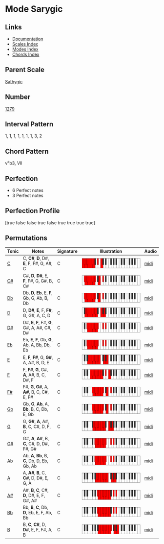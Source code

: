 # Mode Sarygic

## Links

- [Documentation](README.md)
- [Scales Index](Scales.md)
- [Modes Index](Modes.md)
- [Chords Index](Chords.md)

## Parent Scale

[Sathygic](ScaleSathygic.md)

## Number

[1279](https://ianring.com/musictheory/scales/1279)

## Interval Pattern

1, 1, 1, 1, 1, 1, 1, 3, 2

## Chord Pattern

v⁰b3, VII

## Perfection

- 6 Perfect notes
- 3 Perfect notes

## Perfection Profile

[true false false true false true true true true]

## Permutations

| Tonic | Notes | Signature | Illustration | Audio |
|-------|-------|-----------|--------------|-------|
| [C](ModeCNaturalSarygic.md) | C, **C#**, **D**, D#, **E**, F, F#, G, A#, C | C | ![CNaturalSarygic](ModeCNaturalSarygic.png) | [midi](https://github.com/edipermadi/music/blob/main/docs/ModeCNaturalSarygic.mid?raw=true) |
| [C#](ModeCSharpSarygic.md) | C#, **D**, **D#**, E, **F**, F#, G, G#, B, C# | C | ![CSharpSarygic](ModeCSharpSarygic.png) | [midi](https://github.com/edipermadi/music/blob/main/docs/ModeCSharpSarygic.mid?raw=true) |
| [Db](ModeDFlatSarygic.md) | Db, **D**, **Eb**, E, **F**, Gb, G, Ab, B, Db | C | ![DFlatSarygic](ModeDFlatSarygic.png) | [midi](https://github.com/edipermadi/music/blob/main/docs/ModeDFlatSarygic.mid?raw=true) |
| [D](ModeDNaturalSarygic.md) | D, **D#**, **E**, F, **F#**, G, G#, A, C, D | C | ![DNaturalSarygic](ModeDNaturalSarygic.png) | [midi](https://github.com/edipermadi/music/blob/main/docs/ModeDNaturalSarygic.mid?raw=true) |
| [D#](ModeDSharpSarygic.md) | D#, **E**, **F**, F#, **G**, G#, A, A#, C#, D# | C | ![DSharpSarygic](ModeDSharpSarygic.png) | [midi](https://github.com/edipermadi/music/blob/main/docs/ModeDSharpSarygic.mid?raw=true) |
| [Eb](ModeEFlatSarygic.md) | Eb, **E**, **F**, Gb, **G**, Ab, A, Bb, Db, Eb | C | ![EFlatSarygic](ModeEFlatSarygic.png) | [midi](https://github.com/edipermadi/music/blob/main/docs/ModeEFlatSarygic.mid?raw=true) |
| [E](ModeENaturalSarygic.md) | E, **F**, **F#**, G, **G#**, A, A#, B, D, E | C | ![ENaturalSarygic](ModeENaturalSarygic.png) | [midi](https://github.com/edipermadi/music/blob/main/docs/ModeENaturalSarygic.mid?raw=true) |
| [F](ModeFNaturalSarygic.md) | F, **F#**, **G**, G#, **A**, A#, B, C, D#, F | C | ![FNaturalSarygic](ModeFNaturalSarygic.png) | [midi](https://github.com/edipermadi/music/blob/main/docs/ModeFNaturalSarygic.mid?raw=true) |
| [F#](ModeFSharpSarygic.md) | F#, **G**, **G#**, A, **A#**, B, C, C#, E, F# | C | ![FSharpSarygic](ModeFSharpSarygic.png) | [midi](https://github.com/edipermadi/music/blob/main/docs/ModeFSharpSarygic.mid?raw=true) |
| [Gb](ModeGFlatSarygic.md) | Gb, **G**, **Ab**, A, **Bb**, B, C, Db, E, Gb | C | ![GFlatSarygic](ModeGFlatSarygic.png) | [midi](https://github.com/edipermadi/music/blob/main/docs/ModeGFlatSarygic.mid?raw=true) |
| [G](ModeGNaturalSarygic.md) | G, **G#**, **A**, A#, **B**, C, C#, D, F, G | C | ![GNaturalSarygic](ModeGNaturalSarygic.png) | [midi](https://github.com/edipermadi/music/blob/main/docs/ModeGNaturalSarygic.mid?raw=true) |
| [G#](ModeGSharpSarygic.md) | G#, **A**, **A#**, B, **C**, C#, D, D#, F#, G# | C | ![GSharpSarygic](ModeGSharpSarygic.png) | [midi](https://github.com/edipermadi/music/blob/main/docs/ModeGSharpSarygic.mid?raw=true) |
| [Ab](ModeAFlatSarygic.md) | Ab, **A**, **Bb**, B, **C**, Db, D, Eb, Gb, Ab | C | ![AFlatSarygic](ModeAFlatSarygic.png) | [midi](https://github.com/edipermadi/music/blob/main/docs/ModeAFlatSarygic.mid?raw=true) |
| [A](ModeANaturalSarygic.md) | A, **A#**, **B**, C, **C#**, D, D#, E, G, A | C | ![ANaturalSarygic](ModeANaturalSarygic.png) | [midi](https://github.com/edipermadi/music/blob/main/docs/ModeANaturalSarygic.mid?raw=true) |
| [A#](ModeASharpSarygic.md) | A#, **B**, **C**, C#, **D**, D#, E, F, G#, A# | C | ![ASharpSarygic](ModeASharpSarygic.png) | [midi](https://github.com/edipermadi/music/blob/main/docs/ModeASharpSarygic.mid?raw=true) |
| [Bb](ModeBFlatSarygic.md) | Bb, **B**, **C**, Db, **D**, Eb, E, F, Ab, Bb | C | ![BFlatSarygic](ModeBFlatSarygic.png) | [midi](https://github.com/edipermadi/music/blob/main/docs/ModeBFlatSarygic.mid?raw=true) |
| [B](ModeBNaturalSarygic.md) | B, **C**, **C#**, D, **D#**, E, F, F#, A, B | C | ![BNaturalSarygic](ModeBNaturalSarygic.png) | [midi](https://github.com/edipermadi/music/blob/main/docs/ModeBNaturalSarygic.mid?raw=true) |
